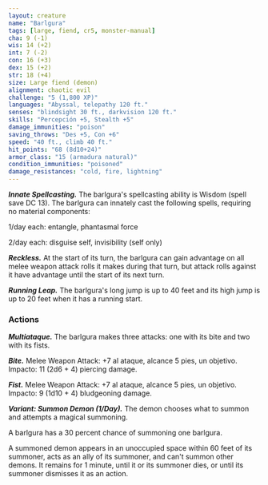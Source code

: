 ```yaml
---
layout: creature
name: "Barlgura"
tags: [large, fiend, cr5, monster-manual]
cha: 9 (-1)
wis: 14 (+2)
int: 7 (-2)
con: 16 (+3)
dex: 15 (+2)
str: 18 (+4)
size: Large fiend (demon)
alignment: chaotic evil
challenge: "5 (1,800 XP)"
languages: "Abyssal, telepathy 120 ft."
senses: "blindsight 30 ft., darkvision 120 ft."
skills: "Percepción +5, Stealth +5"
damage_immunities: "poison"
saving_throws: "Des +5, Con +6"
speed: "40 ft., climb 40 ft."
hit_points: "68 (8d10+24)"
armor_class: "15 (armadura natural)"
condition_immunities: "poisoned"
damage_resistances: "cold, fire, lightning"
---
```


***Innate Spellcasting.*** The barlgura's spellcasting ability is Wisdom (spell save DC 13). The barlgura can innately cast the following spells, requiring no material components:

1/day each: entangle, phantasmal force

2/day each: disguise self, invisibility (self only)

***Reckless.*** At the start of its turn, the barlgura can gain advantage on all melee weapon attack rolls it makes during that turn, but attack rolls against it have advantage until the start of its next turn.

***Running Leap.*** The barlgura's long jump is up to 40 feet and its high jump is up to 20 feet when it has a running start.

### Actions

***Multiataque.*** The barlgura makes three attacks: one with its bite and two with its fists.

***Bite.*** Melee Weapon Attack: +7 al ataque, alcance 5 pies, un objetivo. Impacto: 11 (2d6 + 4) piercing damage.

***Fist.*** Melee Weapon Attack: +7 al ataque, alcance 5 pies, un objetivo. Impacto: 9 (1d10 + 4) bludgeoning damage.

***Variant: Summon Demon (1/Day).*** The demon chooses what to summon and attempts a magical summoning.

A barlgura has a 30 percent chance of summoning one barlgura.

A summoned demon appears in an unoccupied space within 60 feet of its summoner, acts as an ally of its summoner, and can't summon other demons. It remains for 1 minute, until it or its summoner dies, or until its summoner dismisses it as an action.